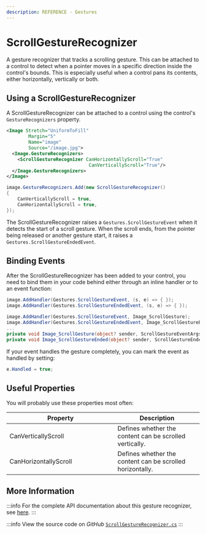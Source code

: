 ```yaml
---
description: REFERENCE - Gestures
---
```


# ScrollGestureRecognizer

A gesture recognizer that tracks a scrolling gesture. This can be attached to a control to detect when a pointer moves in a specific direction inside the control's bounds. This is especially useful when a control pans its contents, either horizontally, vertically or both.

## Using a ScrollGestureRecognizer
A ScrollGestureRecognizer can be attached to a control using the control's `GestureRecognizers` property.
```xml
<Image Stretch="UniformToFill"
        Margin="5"
        Name="image"
        Source="/image.jpg">
  <Image.GestureRecognizers>
    <ScrollGestureRecognizer CanHorizontallyScroll="True"
                              CanVerticallyScroll="True"/>
  </Image.GestureRecognizers>
</Image>
```

```csharp title='C#'
image.GestureRecognizers.Add(new ScrollGestureRecognizer()
{
    CanVerticallyScroll = true,
    CanHorizontallyScroll = true,
});
```

The ScrollGestureRecognizer raises a `Gestures.ScrollGestureEvent` when it detects the start of a scroll gesture. When the scroll ends, from the pointer being released or another gesture start, it raises a `Gestures.ScrollGestureEndedEvent`.

## Binding Events
After the ScrollGestureRecognizer has been added to your control, you need to bind them in your code behind either through an inline handler or to an event function:
```csharp title='C#'
image.AddHandler(Gestures.ScrollGestureEvent, (s, e) => { });
image.AddHandler(Gestures.ScrollGestureEndedEvent, (s, e) => { });
```
```csharp title='C#'
image.AddHandler(Gestures.ScrollGestureEvent, Image_ScrollGesture);
image.AddHandler(Gestures.ScrollGestureEndedEvent, Image_ScrollGestureEnded);
...
private void Image_ScrollGesture(object? sender, ScrollGestureEventArgs e) { }
private void Image_ScrollGestureEnded(object? sender, ScrollGestureEndedEventArgs e) { }
```
If your event handles the gesture completely, you can mark the event as handled by setting:
```csharp title='C#'
e.Handled = true;
```
## Useful Properties

You will probably use these properties most often:

<table>
    <thead>
      <tr>
        <th width="266">Property</th>
        <th>Description</th>
      </tr>
    </thead>
    <tbody>
      <tr>
        <td>CanVerticallyScroll</td>
        <td>Defines whether the content can be scrolled vertically. </td>
      </tr>
      <tr>
        <td>CanHorizontallyScroll</td>
        <td>Defines whether the content can be scrolled horizontally. </td>
      </tr>
    </tbody>
  </table>


## More Information

:::info
For the complete API documentation about this gesture recognizer, see [here](https://reference.avaloniaui.net/api/Avalonia.Input.GestureRecognizers/ScrollGestureRecognizer/).
:::

:::info
View the source code on _GitHub_ [`ScrollGestureRecognizer.cs`](https://github.com/AvaloniaUI/Avalonia/blob/master/src/Avalonia.Base/Input/GestureRecognizers/ScrollGestureRecognizer.cs)
:::
